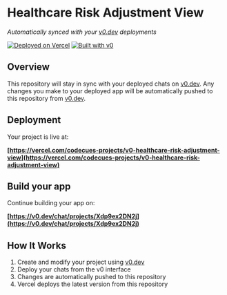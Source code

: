 # Healthcare Risk Adjustment View

*Automatically synced with your [v0.dev](https://v0.dev) deployments*

[![Deployed on Vercel](https://img.shields.io/badge/Deployed%20on-Vercel-black?style=for-the-badge&logo=vercel)](https://vercel.com/codecues-projects/v0-healthcare-risk-adjustment-view)
[![Built with v0](https://img.shields.io/badge/Built%20with-v0.dev-black?style=for-the-badge)](https://v0.dev/chat/projects/Xdp9ex2DN2j)

## Overview

This repository will stay in sync with your deployed chats on [v0.dev](https://v0.dev).
Any changes you make to your deployed app will be automatically pushed to this repository from [v0.dev](https://v0.dev).

## Deployment

Your project is live at:

**[https://vercel.com/codecues-projects/v0-healthcare-risk-adjustment-view](https://vercel.com/codecues-projects/v0-healthcare-risk-adjustment-view)**

## Build your app

Continue building your app on:

**[https://v0.dev/chat/projects/Xdp9ex2DN2j](https://v0.dev/chat/projects/Xdp9ex2DN2j)**

## How It Works

1. Create and modify your project using [v0.dev](https://v0.dev)
2. Deploy your chats from the v0 interface
3. Changes are automatically pushed to this repository
4. Vercel deploys the latest version from this repository